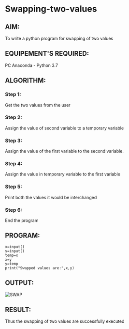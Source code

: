# Swapping-two-values
## AIM:
To write a python program for swapping of two values
## EQUIPEMENT'S REQUIRED: 
PC
Anaconda - Python 3.7
## ALGORITHM: 
### Step 1:
Get the two values from the user
### Step 2: 
Assign the value of second variable to a temporary variable 
### Step 3: 
Assign the value of the first variable to the second variable.
### Step 4:  
Assign the value in temporary variable to the first variable
### Step 5: 
Print both the values it would be interchanged
### Step 6: 
End the program

## PROGRAM:
```
x=input()
y=input()
temp=x
x=y
y=temp
print("Swapped values are:",x,y)
```

## OUTPUT:
![SWAP](https://github.com/Iswarya0580/Swapping-two-values/assets/149989171/fd581d38-6789-4717-8ee9-91f6d45875f9)

## RESULT:
Thus the swapping of two values are successfully executed



